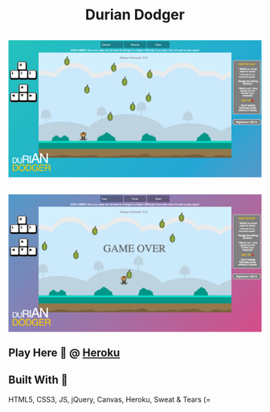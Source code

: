 <div align=center>
    <h1 align=center>
        Durian Dodger
        <br>
        <br>
        <img align=center src="https://github.com/neekyo/Durian-Dodger/blob/master/assets/prev1.png">
        <br>
        <br>
        <img align=center src="https://github.com/neekyo/Durian-Dodger/blob/master/assets/prev2.png">
    </h1>
</div>

## Play Here :rocket:	@ [Heroku](https://durian-dodger.herokuapp.com/)

## Built With :wrench:
HTML5, CSS3, JS, jQuery, Canvas, Heroku, Sweat & Tears (=
